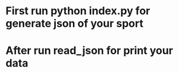 # First run python index.py for generate json of your sport

# After run read_json for print your data